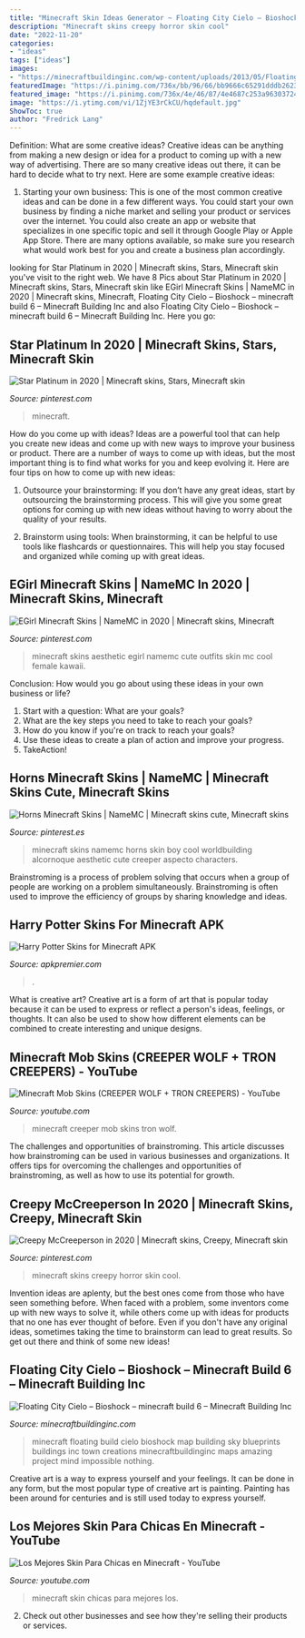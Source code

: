 ```yaml
---
title: "Minecraft Skin Ideas Generator ~ Floating City Cielo – Bioshock – Minecraft Build 6 – Minecraft Building Inc"
description: "Minecraft skins creepy horror skin cool"
date: "2022-11-20"
categories:
- "ideas"
tags: ["ideas"]
images:
- "https://minecraftbuildinginc.com/wp-content/uploads/2013/05/Floating-City-Cielo-Bioshock-minecraft-build-6.jpg"
featuredImage: "https://i.pinimg.com/736x/bb/96/66/bb9666c65291dddb2623906abb3526d3.jpg"
featured_image: "https://i.pinimg.com/736x/4e/46/87/4e4687c253a9630372410ef24b07a13d.jpg"
image: "https://i.ytimg.com/vi/1ZjYE3rCkCU/hqdefault.jpg"
ShowToc: true
author: "Fredrick Lang"
---
```



Definition: What are some creative ideas?
Creative ideas can be anything from making a new design or idea for a product to coming up with a new way of advertising. There are so many creative ideas out there, it can be hard to decide what to try next. Here are some example creative ideas:
1. Starting your own business: This is one of the most common creative ideas and can be done in a few different ways. You could start your own business by finding a niche market and selling your product or services over the internet. You could also create an app or website that specializes in one specific topic and sell it through Google Play or Apple App Store. There are many options available, so make sure you research what would work best for you and create a business plan accordingly.


	

		
looking for Star Platinum in 2020 | Minecraft skins, Stars, Minecraft skin you've visit to the right web. We have 8 Pics about Star Platinum in 2020 | Minecraft skins, Stars, Minecraft skin like EGirl Minecraft Skins | NameMC in 2020 | Minecraft skins, Minecraft, Floating City Cielo – Bioshock – minecraft build 6 – Minecraft Building Inc and also Floating City Cielo – Bioshock – minecraft build 6 – Minecraft Building Inc. Here you go:
		
    
## Star Platinum In 2020 | Minecraft Skins, Stars, Minecraft Skin

<img loading=lazy src="https://i.pinimg.com/736x/2b/a3/a8/2ba3a88cfb74d1870b9179cd3516101f.jpg" onerror="this.onerror=null;this.src='https://tse2.mm.bing.net/th?id=OIP.aWIY7q9JC1BBOcO094Ac3QAAAA&amp;pid=15.1';" alt="Star Platinum in 2020 | Minecraft skins, Stars, Minecraft skin">

_Source: pinterest.com_

>minecraft. 

	

How do you come up with ideas?
Ideas are a powerful tool that can help you create new ideas and come up with new ways to improve your business or product. There are a number of ways to come up with ideas, but the most important thing is to find what works for you and keep evolving it. Here are four tips on how to come up with new ideas:
1. Outsource your brainstorming: If you don’t have any great ideas, start by outsourcing the brainstorming process. This will give you some great options for coming up with new ideas without having to worry about the quality of your results.

2. Brainstorm using tools: When brainstorming, it can be helpful to use tools like flashcards or questionnaires. This will help you stay focused and organized while coming up with great ideas.


    
## EGirl Minecraft Skins | NameMC In 2020 | Minecraft Skins, Minecraft

<img loading=lazy src="https://i.pinimg.com/736x/bb/96/66/bb9666c65291dddb2623906abb3526d3.jpg" onerror="this.onerror=null;this.src='https://tse1.mm.bing.net/th?id=OIP.OYFQQgqAA_pRTS1jXHPBcAAAAA&amp;pid=15.1';" alt="EGirl Minecraft Skins | NameMC in 2020 | Minecraft skins, Minecraft">

_Source: pinterest.com_

>minecraft skins aesthetic egirl namemc cute outfits skin mc cool female kawaii. 

	

Conclusion: How would you go about using these ideas in your own business or life?
1. Start with a question: What are your goals? 
2. What are the key steps you need to take to reach your goals? 
3. How do you know if you're on track to reach your goals? 
4. Use these ideas to create a plan of action and improve your progress. 
5. TakeAction!

    
## Horns Minecraft Skins | NameMC | Minecraft Skins Cute, Minecraft Skins

<img loading=lazy src="https://i.pinimg.com/736x/d1/34/dc/d134dcbc48c3217441dc7d4138586cf6.jpg" onerror="this.onerror=null;this.src='https://tse4.mm.bing.net/th?id=OIP.0rDN3aWKOZyWJDW-tjI3igAAAA&amp;pid=15.1';" alt="Horns Minecraft Skins | NameMC | Minecraft skins cute, Minecraft skins">

_Source: pinterest.es_

>minecraft skins namemc horns skin boy cool worldbuilding alcornoque aesthetic cute creeper aspecto characters. 

	

Brainstroming is a process of problem solving that occurs when a group of people are working on a problem simultaneously. Brainstroming is often used to improve the efficiency of groups by sharing knowledge and ideas.

    
## Harry Potter Skins For Minecraft APK

<img loading=lazy src="https://yt3.ggpht.com/0IOx7BBWU2LK5F0slBUe0nWpsDJk-wgQz1rtbZ0LrjSxGnb08jsIwTBr_J3Td-lVmMU=w1080" onerror="this.onerror=null;this.src='https://tse3.mm.bing.net/th?id=OIP.1BXNma1_5UwDWrcyoT7WXQHaDn&amp;pid=15.1';" alt="Harry Potter Skins for Minecraft APK">

_Source: apkpremier.com_

>. 

	

What is creative art?
Creative art is a form of art that is popular today because it can be used to express or reflect a person's ideas, feelings, or thoughts. It can also be used to show how different elements can be combined to create interesting and unique designs.

    
## Minecraft Mob Skins (CREEPER WOLF + TRON CREEPERS) - YouTube

<img loading=lazy src="http://i.ytimg.com/vi/s3mSNUWn1-U/maxresdefault.jpg" onerror="this.onerror=null;this.src='https://tse3.mm.bing.net/th?id=OIP.HdSusqKnaubSpcK6AMZzUAHaEK&amp;pid=15.1';" alt="Minecraft Mob Skins (CREEPER WOLF + TRON CREEPERS) - YouTube">

_Source: youtube.com_

>minecraft creeper mob skins tron wolf. 

	

The challenges and opportunities of brainstroming.
This article discusses how brainstroming can be used in various businesses and organizations. It offers tips for overcoming the challenges and opportunities of brainstroming, as well as how to use its potential for growth.

    
## Creepy McCreeperson In 2020 | Minecraft Skins, Creepy, Minecraft Skin

<img loading=lazy src="https://i.pinimg.com/736x/4e/46/87/4e4687c253a9630372410ef24b07a13d.jpg" onerror="this.onerror=null;this.src='https://tse2.mm.bing.net/th?id=OIP._w760UEQ1qbm9q2-28Ah0AAAAA&amp;pid=15.1';" alt="Creepy McCreeperson in 2020 | Minecraft skins, Creepy, Minecraft skin">

_Source: pinterest.com_

>minecraft skins creepy horror skin cool. 

	

Invention ideas are aplenty, but the best ones come from those who have seen something before. When faced with a problem, some inventors come up with new ways to solve it, while others come up with ideas for products that no one has ever thought of before. Even if you don't have any original ideas, sometimes taking the time to brainstorm can lead to great results. So get out there and think of some new ideas!

    
## Floating City Cielo – Bioshock – Minecraft Build 6 – Minecraft Building Inc

<img loading=lazy src="https://minecraftbuildinginc.com/wp-content/uploads/2013/05/Floating-City-Cielo-Bioshock-minecraft-build-6.jpg" onerror="this.onerror=null;this.src='https://tse2.mm.bing.net/th?id=OIP.BDen5lmO_BPl3qKX5bCArgHaD7&amp;pid=15.1';" alt="Floating City Cielo – Bioshock – minecraft build 6 – Minecraft Building Inc">

_Source: minecraftbuildinginc.com_

>minecraft floating build cielo bioshock map building sky blueprints buildings inc town creations minecraftbuildinginc maps amazing project mind impossible nothing. 

	

Creative art is a way to express yourself and your feelings. It can be done in any form, but the most popular type of creative art is painting. Painting has been around for centuries and is still used today to express yourself.

    
## Los Mejores Skin Para Chicas En Minecraft - YouTube

<img loading=lazy src="https://i.ytimg.com/vi/1ZjYE3rCkCU/hqdefault.jpg" onerror="this.onerror=null;this.src='https://tse2.mm.bing.net/th?id=OIP.iItZPMtvEaFqaq5u7mjuDgHaFj&amp;pid=15.1';" alt="Los Mejores Skin Para Chicas en Minecraft - YouTube">

_Source: youtube.com_

>minecraft skin chicas para mejores los. 

	

2. Check out other businesses and see how they're selling their products or services.

